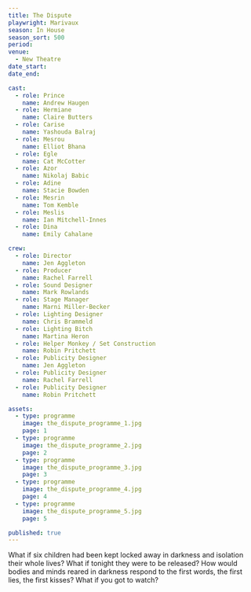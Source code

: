 ```yaml
---
title: The Dispute
playwright: Marivaux
season: In House
season_sort: 500
period:
venue:
  - New Theatre
date_start:
date_end:

cast:
  - role: Prince
    name: Andrew Haugen
  - role: Hermiane
    name: Claire Butters
  - role: Carise
    name: Yashouda Balraj
  - role: Mesrou
    name: Elliot Bhana
  - role: Egle
    name: Cat McCotter
  - role: Azor
    name: Nikolaj Babic
  - role: Adine
    name: Stacie Bowden
  - role: Mesrin
    name: Tom Kemble
  - role: Meslis
    name: Ian Mitchell-Innes
  - role: Dina
    name: Emily Cahalane

crew:
  - role: Director
    name: Jen Aggleton
  - role: Producer
    name: Rachel Farrell
  - role: Sound Designer
    name: Mark Rowlands
  - role: Stage Manager
    name: Marni Miller-Becker
  - role: Lighting Designer
    name: Chris Brammeld
  - role: Lighting Bitch
    name: Martina Heron
  - role: Helper Monkey / Set Construction
    name: Robin Pritchett
  - role: Publicity Designer
    name: Jen Aggleton
  - role: Publicity Designer
    name: Rachel Farrell
  - role: Publicity Designer
    name: Robin Pritchett

assets:
  - type: programme
    image: the_dispute_programme_1.jpg
    page: 1
  - type: programme
    image: the_dispute_programme_2.jpg
    page: 2
  - type: programme
    image: the_dispute_programme_3.jpg
    page: 3
  - type: programme
    image: the_dispute_programme_4.jpg
    page: 4
  - type: programme
    image: the_dispute_programme_5.jpg
    page: 5

published: true
---
```


What if six children had been kept locked away in darkness and isolation their whole lives? What if tonight they were to be released? How would bodies and minds reared in darkness respond to the first words, the first lies, the first kisses? What if you got to watch?
